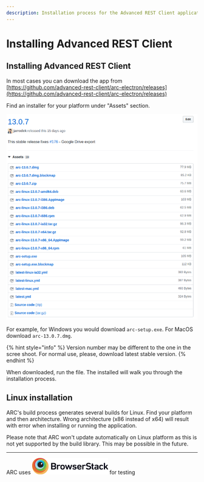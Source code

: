 ```yaml
---
description: Installation process for the Advanced REST Client application.
---
```


# Installing Advanced REST Client

## Installing Advanced REST Client

In most cases you can download the app from [https://github.com/advanced-rest-client/arc-electron/releases](https://github.com/advanced-rest-client/arc-electron/releases)

Find an installer for your platform under "Assets" section.

![Assets section for a release](.gitbook/assets/image%20%2839%29.png)

For example, for Windows you would download `arc-setup.exe`. For MacOS download `arc-13.0.7.dmg`.

{% hint style="info" %}
 Version number may be different to the one in the scree shoot. For normal use, please, download latest stable version.
{% endhint %}

When downloaded, run the file. The installed will walk you through the installation process.

## Linux installation

ARC's build process generates several builds for Linux. Find your platform and then architecture. Wrong architecture \(x86 instead of x64\) will result with error when installing or running the application.

Please note that ARC won't update automatically on Linux platform as this is not yet supported by the build library. This may be possible in the future.

------
<!-- noreferrer for user's privacy -->
ARC uses <a href="https://www.browserstack.com/" target="_blank" rel="noreferrer"><img src="assets/Browserstack-logo@2x.png" width="200"></a> for testing
